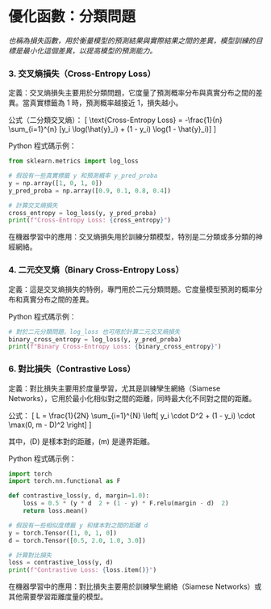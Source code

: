 # 優化函數：分類問題

_也稱為損失函數，用於衡量模型的預測結果與實際結果之間的差異，模型訓練的目標是最小化這個差異，以提高模型的預測能力。_


### 3. 交叉熵損失（Cross-Entropy Loss）

定義：交叉熵損失主要用於分類問題，它度量了預測概率分布與真實分布之間的差異。當真實標籤為 1 時，預測概率越接近 1，損失越小。

公式（二分類交叉熵）：
\[
\text{Cross-Entropy Loss} = -\frac{1}{n} \sum_{i=1}^{n} [y_i \log(\hat{y}_i) + (1 - y_i) \log(1 - \hat{y}_i)]
\]

Python 程式碼示例：

```python
from sklearn.metrics import log_loss

# 假設有一些真實標籤 y 和預測概率 y_pred_proba
y = np.array([1, 0, 1, 0])
y_pred_proba = np.array([0.9, 0.1, 0.8, 0.4])

# 計算交叉熵損失
cross_entropy = log_loss(y, y_pred_proba)
print(f"Cross-Entropy Loss: {cross_entropy}")
```

在機器學習中的應用：交叉熵損失用於訓練分類模型，特別是二分類或多分類的神經網絡。

### 4. 二元交叉熵（Binary Cross-Entropy Loss）

定義：這是交叉熵損失的特例，專門用於二元分類問題。它度量模型預測的概率分布和真實分布之間的差異。

Python 程式碼示例：

```python
# 對於二元分類問題，log_loss 也可用於計算二元交叉熵損失
binary_cross_entropy = log_loss(y, y_pred_proba)
print(f"Binary Cross-Entropy Loss: {binary_cross_entropy}")
```

### 6. 對比損失（Contrastive Loss）

定義：對比損失主要用於度量學習，尤其是訓練孿生網絡（Siamese Networks），它用於最小化相似對之間的距離，同時最大化不同對之間的距離。

公式：
\[
L = \frac{1}{2N} \sum_{i=1}^{N} \left[ y_i \cdot D^2 + (1 - y_i) \cdot \max(0, m - D)^2 \right]
\]

其中，\(D\) 是樣本對的距離，\(m\) 是邊界距離。

Python 程式碼示例：

```python
import torch
import torch.nn.functional as F

def contrastive_loss(y, d, margin=1.0):
    loss = 0.5 * (y * d  2 + (1 - y) * F.relu(margin - d)  2)
    return loss.mean()

# 假設有一些相似度標籤 y 和樣本對之間的距離 d
y = torch.Tensor([1, 0, 1, 0])
d = torch.Tensor([0.5, 2.0, 1.0, 3.0])

# 計算對比損失
loss = contrastive_loss(y, d)
print(f"Contrastive Loss: {loss.item()}")
```

在機器學習中的應用：對比損失主要用於訓練孿生網絡（Siamese Networks）或其他需要學習距離度量的模型。